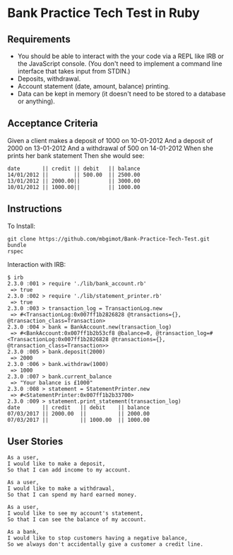 # Bank Practice Tech Test in Ruby

Requirements
-----
* You should be able to interact with the your code via a REPL like IRB or the JavaScript console. (You don't need to implement a command line interface that takes input from STDIN.)
* Deposits, withdrawal.
* Account statement (date, amount, balance) printing.
* Data can be kept in memory (it doesn't need to be stored to a database or anything).

Acceptance Criteria
-----
Given a client makes a deposit of 1000 on 10-01-2012 And a deposit of 2000 on 13-01-2012 And a withdrawal of 500 on 14-01-2012 When she prints her bank statement Then she would see:

```
date       || credit || debit   || balance
14/01/2012 ||        || 500.00  || 2500.00
13/01/2012 || 2000.00||         || 3000.00
10/01/2012 || 1000.00||         || 1000.00
```

Instructions
-----
To Install:
```
git clone https://github.com/mbgimot/Bank-Practice-Tech-Test.git
bundle
rspec
```

Interaction with IRB:
```
$ irb
2.3.0 :001 > require './lib/bank_account.rb'
 => true
2.3.0 :002 > require './lib/statement_printer.rb'
 => true
2.3.0 :003 > transaction_log = TransactionLog.new
 => #<TransactionLog:0x007ff1b2826828 @transactions={}, @transaction_class=Transaction>
2.3.0 :004 > bank = BankAccount.new(transaction_log)
 => #<BankAccount:0x007ff1b2b53cf8 @balance=0, @transaction_log=#<TransactionLog:0x007ff1b2826828 @transactions={}, @transaction_class=Transaction>>
2.3.0 :005 > bank.deposit(2000)
 => 2000
2.3.0 :006 > bank.withdraw(1000)
 => 1000
2.3.0 :007 > bank.current_balance
 => "Your balance is £1000"
2.3.0 :008 > statement = StatementPrinter.new
 => #<StatementPrinter:0x007ff1b2b33700>
2.3.0 :009 > statement.print_statement(transaction_log)
date       || credit   || debit    || balance
07/03/2017 || 2000.00  ||          || 2000.00
07/03/2017 ||          || 1000.00  || 1000.00

```

User Stories
-----
```
As a user,
I would like to make a deposit,
So that I can add income to my account.

As a user,
I would like to make a withdrawal,
So that I can spend my hard earned money.

As a user,
I would like to see my account's statement,
So that I can see the balance of my account.

As a bank,
I would like to stop customers having a negative balance,
So we always don't accidentally give a customer a credit line.
```
